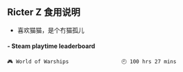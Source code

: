## Ricter Z 食用说明
- 喜欢猫猫，是个冇猫孤儿

<!-- steam-box start -->
#### - Steam playtime leaderboard
```text
🎮 World of Warships                 🕘 100 hrs 27 mins
```
<!-- Powered by https://github.com/YouEclipse/steam-box . -->
<!-- steam-box end -->
